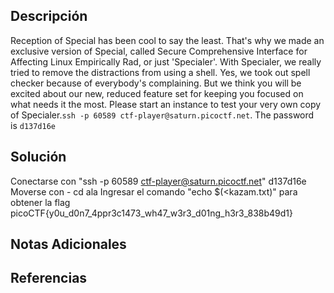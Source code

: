 ## Descripción 
Reception of Special has been cool to say the least. That's why we made an exclusive version of Special, called Secure Comprehensive Interface for Affecting Linux Empirically Rad, or just 'Specialer'. With Specialer, we really tried to remove the distractions from using a shell. Yes, we took out spell checker because of everybody's complaining. But we think you will be excited about our new, reduced feature set for keeping you focused on what needs it the most. Please start an instance to test your very own copy of Specialer.`ssh -p 60589 ctf-player@saturn.picoctf.net`. The password is `d137d16e`
## Solución
Conectarse con "ssh -p 60589 ctf-player@saturn.picoctf.net"  d137d16e
Moverse con - cd ala
Ingresar el comando "echo $(<kazam.txt)" para obtener la flag
picoCTF{y0u_d0n7_4ppr3c1473_wh47_w3r3_d01ng_h3r3_838b49d1}
## Notas Adicionales 
## Referencias
